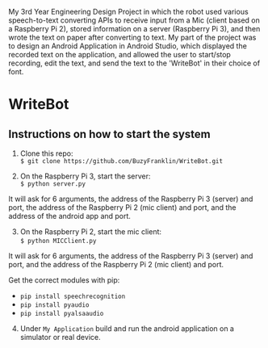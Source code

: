 My 3rd Year Engineering Design Project in which the robot used various speech-to-text converting APIs to receive input from a Mic (client based on a Raspberry Pi 2), stored information on a server (Raspberry Pi 3), and then wrote the text on paper after converting to text. My part of the project was to design an Android Application in Android Studio, which displayed the recorded text on the application, and allowed the user to start/stop recording, edit the text, and send the text to the 'WriteBot' in their choice of font.




# WriteBot

## Instructions on how to start the system 

1. Clone this repo:  
`$ git clone https://github.com/BuzyFranklin/WriteBot.git`  

2. On the Raspberry Pi 3, start the server:  
`$ python server.py`  

It will ask for 6 arguments, the address of the Raspberry Pi 3 (server) and port, the address of the Raspberry Pi 2 (mic client) and port, and the address of the android app and port.  

3. On the Raspberry Pi 2, start the mic client:  
`$ python MICClient.py`  

It will ask for 6 arguments, the address of the Raspberry Pi 3 (server) and port, and the address of the Raspberry Pi 2 (mic client) and port.  

Get the correct modules with pip:  
* `pip install speechrecognition`  
* `pip install pyaudio`  
* `pip install pyalsaaudio`  

4. Under `My Application` build and run the android application on a simulator or real device.  

